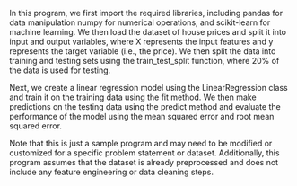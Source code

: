 In this program, we first import the required libraries, including pandas for data manipulation
numpy for numerical operations, and scikit-learn for machine learning. We then load the dataset
of house prices and split it into input and output variables, where X represents the input 
features and y represents the target variable (i.e., the price). We then split the data into
training and testing sets using the train_test_split function, where 20% of the data is used for testing.

Next, we create a linear regression model using the LinearRegression class and
train it on the training data using the fit method. We then make predictions on the testing 
data using the predict method and evaluate the performance of the model using the mean squared error and root mean squared error.

Note that this is just a sample program and may need to be modified or customized for a
specific problem statement or dataset. Additionally, this program assumes that the dataset
is already preprocessed and does not include any feature engineering or data cleaning steps.
